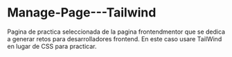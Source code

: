 # Manage-Page---Tailwind
Pagina de practica seleccionada de la pagina frontendmentor que se dedica a generar retos para desarrolladores frontend. En este caso usare TailWind en lugar de CSS para practicar.
